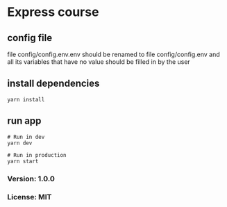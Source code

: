 # Express course

## config file

file config/config.env.env should be renamed to 
file config/config.env and all its variables that 
have no value should be filled in by the user

## install dependencies
```
yarn install
```

## run app

```
# Run in dev
yarn dev

# Run in production
yarn start
```

### Version: 1.0.0
### License: MIT